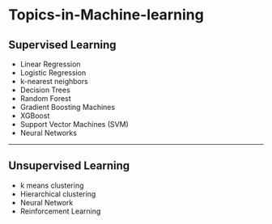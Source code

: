 # Topics-in-Machine-learning

## Supervised Learning
   * Linear Regression
   * Logistic Regression
   * k-nearest neighbors
   * Decision Trees
   * Random Forest
   * Gradient Boosting Machines
   * XGBoost
   * Support Vector Machines (SVM)
   * Neural Networks
***

## Unsupervised Learning
   * k means clustering
   * Hierarchical clustering
   * Neural Network
   * Reinforcement Learning
